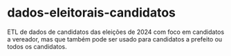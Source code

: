 # dados-eleitorais-candidatos
ETL de dados de candidatos das eleições de 2024 com foco em candidatos a vereador, mas que também pode ser usado para candidatos a prefeito ou todos os candidatos.
